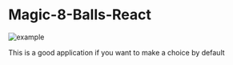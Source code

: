 # Magic-8-Balls-React

![example](http://louisnicolasleuillet.com/public/picUpload/1517941687_1a50f899e1cff796775c39f0ff4dbca843bd1d57_exemple.png)

This is a good application if you want to make a choice by default
